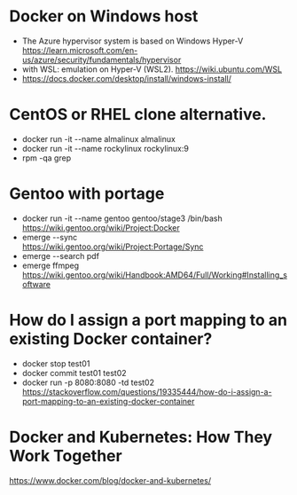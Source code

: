 # Docker on Windows host
 - The Azure hypervisor system is based on Windows Hyper-V https://learn.microsoft.com/en-us/azure/security/fundamentals/hypervisor
 - with WSL: emulation on Hyper-V (WSL2). https://wiki.ubuntu.com/WSL
 - https://docs.docker.com/desktop/install/windows-install/
# CentOS or RHEL clone alternative.
 - docker run -it --name almalinux almalinux
 - docker run -it --name rockylinux rockylinux:9
 - rpm -qa grep 
# Gentoo with portage 
 - docker run -it --name gentoo gentoo/stage3 /bin/bash
<br> https://wiki.gentoo.org/wiki/Project:Docker
 - emerge --sync
<br> https://wiki.gentoo.org/wiki/Project:Portage/Sync
 - emerge --search pdf
 - emerge ffmpeg
<br> https://wiki.gentoo.org/wiki/Handbook:AMD64/Full/Working#Installing_software
# How do I assign a port mapping to an existing Docker container?
 - docker stop test01
 - docker commit test01 test02
 - docker run -p 8080:8080 -td test02
<br> https://stackoverflow.com/questions/19335444/how-do-i-assign-a-port-mapping-to-an-existing-docker-container
# Docker and Kubernetes: How They Work Together
https://www.docker.com/blog/docker-and-kubernetes/